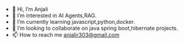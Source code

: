 - 👋 Hi, I’m Anjali
- 👀 I’m interested in AI Agents,RAG.
- 🌱 I’m currently learning javascript,python,docker.
- 💞️ I’m looking to collaborate on java spring boot,hibernate projects.
- 📫 How to reach me anjalir303@gmail.com

<!---
anjaliprt/anjaliprt is a ✨ special ✨ repository because its `README.md` (this file) appears on your GitHub profile.
You can click the Preview link to take a look at your changes.
--->
